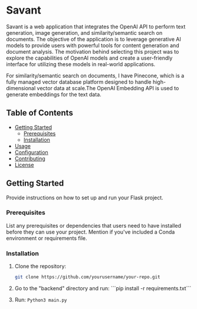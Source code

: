 # Savant

Savant is a web application that integrates the OpenAI API to perform text generation, image generation, and similarity/semantic search on documents. The objective of the application is to leverage generative AI models to provide users with powerful tools for content generation and document analysis. The motivation behind selecting this project was to explore the capabilities of OpenAI models and create a user-friendly interface for utilizing these models in real-world applications.

For similarity/semantic search on documents, I have Pinecone, which is a fully managed vector database platform designed to handle high-dimensional vector data at scale.The OpenAI Embedding API is used to generate embeddings for the text data. 

## Table of Contents

- [Getting Started](#getting-started)
  - [Prerequisites](#prerequisites)
  - [Installation](#installation)
- [Usage](#usage)
- [Configuration](#configuration)
- [Contributing](#contributing)
- [License](#license)

## Getting Started

Provide instructions on how to set up and run your Flask project.

### Prerequisites

List any prerequisites or dependencies that users need to have installed before they can use your project. Mention if you've included a Conda environment or requirements file.

### Installation

1. Clone the repository:

   ```bash
   git clone https://github.com/yourusername/your-repo.git
2. Go to the "backend" directory and run: ´´´pip install -r requirements.txt```
3. Run: ```Python3 main.py ```
